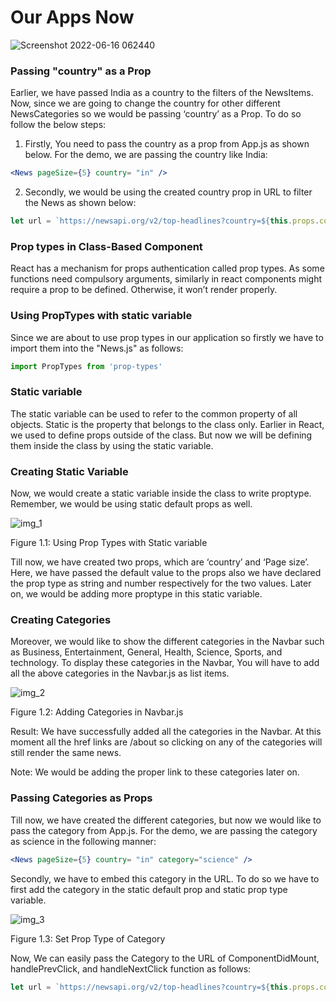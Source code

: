 
# Our Apps Now


![Screenshot 2022-06-16 062440](https://user-images.githubusercontent.com/97989643/173968138-0b1f8933-b165-4ec7-a7e5-ed097431c08f.png)



### **Passing "country" as a Prop**

Earlier, we have passed India as a country to the filters of the NewsItems. Now, since we are going to change the country for other different NewsCategories so we would be passing ‘country’ as a Prop. To do so follow the below steps:

1. Firstly, You need to pass the country as a prop from App.js as shown below. For the demo, we are passing the country like India:


```jsx
<News pageSize={5} country= "in" />
```


2. Secondly, we would be using the created country prop in URL to filter the News as shown below:


```jsx
let url = `https://newsapi.org/v2/top-headlines?country=${this.props.country}&apiKey=dbe57b028aeb41e285a226a94865f7a7&page=${this.state.page + 1}&pagesize=${this.props.pageSize}`;
```



### **Prop types in Class-Based Component**

React has a mechanism for props authentication called prop types. As some functions need compulsory arguments, similarly in react components might require a prop to be defined. Otherwise, it won’t render properly.


### **Using PropTypes with static variable**

Since we are about to use prop types in our application so firstly we have to import them into the "News.js" as follows:


```jsx
import PropTypes from 'prop-types'
```



### **Static variable**

The static variable can be used to refer to the common property of all objects. Static is the property that belongs to the class only. Earlier in React, we used to define props outside of the class. But now we will be defining them inside the class by using the static variable.


### **Creating Static Variable**

Now, we would create a static variable inside the class to write proptype. Remember, we would be using static default props as well. 


![img_1](https://user-images.githubusercontent.com/97989643/173967737-30124432-e540-45be-bfd2-dfb442f97c6c.png)

Figure 1.1: Using Prop Types with Static variable

Till now, we have created two props, which are ‘country’ and ‘Page size’. Here, we have passed the default value to the props also we have declared the prop type as string and number respectively for the two values. Later on, we would be adding more proptype in this static variable.

 


### **Creating Categories**

Moreover, we would like to show the different categories in the Navbar such as Business, Entertainment, General, Health, Science, Sports, and technology. To display these categories in the Navbar, You will have to add all the above categories in the Navbar.js as list items.

![img_2](https://user-images.githubusercontent.com/97989643/173967784-f2edd8db-be39-4a3f-a36b-20c3a5b9c13e.png)

Figure 1.2: Adding Categories in Navbar.js

Result: We have successfully added all the categories in the Navbar. At this moment all the href links are /about so clicking on any of the categories will still render the same news.

Note: We would be adding the proper link to these categories later on. 


### **Passing Categories as Props**

Till now, we have created the different categories, but now we would like to pass the category from App.js. For the demo, we are passing the category as science in the following manner:


```jsx
<News pageSize={5} country= "in" category="science" />
```


Secondly, we have to embed this category in the URL. To do so we have to first add the category in the static default prop and static prop type variable.

![img_3](https://user-images.githubusercontent.com/97989643/173967866-a93a3854-570a-4750-8293-117d0b00e766.png)

Figure 1.3: Set Prop Type of Category

Now, We can easily pass the Category to the URL of ComponentDidMount, handlePrevClick, and handleNextClick function as follows:


```jsx
let url = `https://newsapi.org/v2/top-headlines?country=${this.props.country}&category=${this.props.category}&apiKey=dbe57b028aeb41e285a226a94865f7a7&page=${this.state.page + 1}&pagesize=${this.props.pageSize}`;
